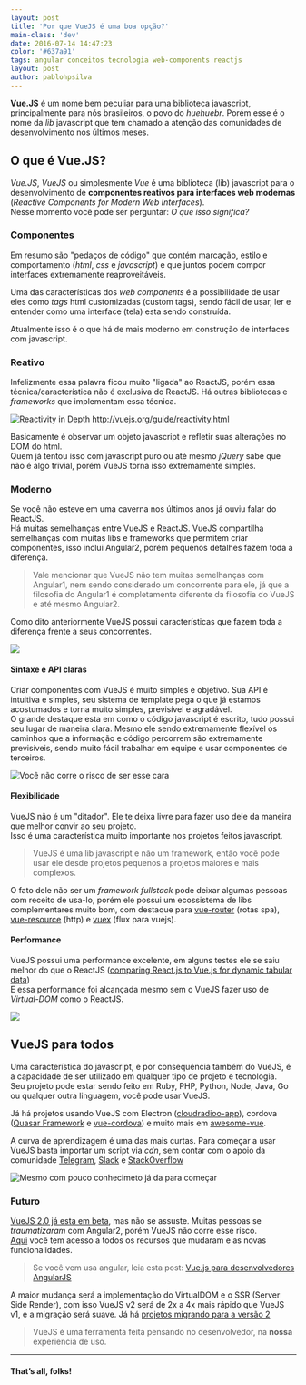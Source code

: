 ```yaml
---
layout: post
title: 'Por que VueJS é uma boa opção?'
main-class: 'dev'
date: 2016-07-14 14:47:23 
color: '#637a91'
tags: angular conceitos tecnologia web-components reactjs
layout: post
author: pablohpsilva
---
```


**Vue.JS** é um nome bem peculiar para uma biblioteca javascript, principalmente para nós brasileiros, o povo do *huehuebr*. Porém esse é o nome da *lib* javascript que tem chamado a atenção das comunidades de desenvolvimento nos últimos meses.

## O que é Vue.JS?
*Vue.JS*, *VueJS* ou simplesmente *Vue* é uma biblioteca (lib) javascript para o desenvolvimento de **componentes reativos para interfaces web modernas** (*Reactive Components for Modern Web Interfaces*).  
Nesse momento você pode ser perguntar: *O que isso significa?* 

### Componentes
Em resumo são "pedaços de código" que contém marcação, estilo e comportamento (*html*, *css* e *javascript*) e que juntos podem compor interfaces extremamente reaproveitáveis.

Uma das características dos *web components* é a possibilidade de usar eles como *tags* html customizadas (custom tags), sendo fácil de usar, ler e entender como uma interface (tela) esta sendo construída.

<script src="https://gist.github.com/anonymous/4397aed356af3a3bf6c1795b9978264b.js"></script>

Atualmente isso é o que há de mais moderno em construção de interfaces com javascript.

### Reativo
Infelizmente essa palavra ficou muito "ligada" ao ReactJS, porém essa técnica/característica não é exclusiva do ReactJS. Há outras bibliotecas e *frameworks* que implementam essa técnica.

![Reactivity in Depth](/content/images/2016/07/vue-reativo.png)
http://vuejs.org/guide/reactivity.html

Basicamente é observar um objeto javascript e refletir suas alterações no DOM do html.  
Quem já tentou isso com javascript puro ou até mesmo *jQuery* sabe que não é algo trivial, porém VueJS torna isso extremamente simples.

### Moderno

Se você não esteve em uma caverna nos últimos anos já ouviu falar do ReactJS.  
Há muitas semelhanças entre VueJS e ReactJS. VueJS compartilha semelhanças com muitas libs e frameworks que permitem criar componentes, isso inclui Angular2, porém pequenos detalhes fazem toda a diferença.

> Vale mencionar que VueJS não tem muitas semelhanças com Angular1, nem sendo considerado um concorrente para ele, já que a filosofia do Angular1 é completamente diferente da filosofia do VueJS e até mesmo Angular2.  

Como dito anteriormente VueJS possui características que fazem toda a diferença frente a seus concorrentes.

![](http://i.giphy.com/Qg1LsECZlMynS.gif)

#### Sintaxe e API claras
Criar componentes com VueJS é muito simples e objetivo. Sua API é intuitiva e simples, seu sistema de template pega o que já estamos acostumados e torna muito simples, previsível e agradável.   
O grande destaque esta em como o código javascript é escrito, tudo possui seu lugar de maneira clara. Mesmo ele sendo extremamente flexível os caminhos que a informação e código percorrem são extremamente previsíveis, sendo muito fácil trabalhar em equipe e usar componentes de terceiros.

![Você não corre o risco de ser esse cara](http://i.giphy.com/YFkpsHWCsNUUo.gif)

#### Flexibilidade
VueJS não é um "ditador". Ele te deixa livre para fazer uso dele da maneira que melhor convir ao seu projeto.   
Isso é uma característica muito importante nos projetos feitos  javascript.

> VueJS é uma lib javascript e não um framework, então você pode usar ele desde projetos pequenos a projetos maiores e mais complexos.

O fato dele não ser um *framework fullstack* pode deixar algumas pessoas com receito de usa-lo, porém ele possui um ecossistema de libs complementares muito bom, com destaque para [vue-router](https://github.com/vuejs/vue-router) (rotas spa), [vue-resource](https://github.com/vuejs/vue-resource) (http) e [vuex](https://github.com/vuejs/vuex) (flux para vuejs).

#### Performance
VueJS possui uma performance excelente, em alguns testes ele se saiu melhor do que o ReactJS ([comparing React.js to Vue.js for dynamic tabular data](https://engineering.footballradar.com/from-a-react-point-of-vue-comparing-reactjs-to-vuejs-for-dynamic-tabular-data/))  
E essa performance foi alcançada mesmo sem o VueJS fazer uso de *Virtual-DOM* como o ReactJS.

![](http://i.giphy.com/5rUNdEUmimikM.gif)

## VueJS para todos
Uma característica do javascript, e por consequência também do VueJS, é a capacidade de ser utilizado em qualquer tipo de projeto e tecnologia.   
Seu projeto pode estar sendo feito em Ruby, PHP, Python, Node, Java, Go ou qualquer outra linguagem, você pode usar VueJS.

Já há projetos usando VueJS com Electron ([cloudradioo-app](https://github.com/devfake/cloudradioo-app)), cordova ([Quasar Framework](http://quasar-framework.org/) e [vue-cordova](https://github.com/didierfranc/vue-cordova)) e muito mais em  [awesome-vue](https://github.com/vuejs/awesome-vue).

A curva de aprendizagem é uma das mais curtas. Para começar a usar VueJS basta importar um script via *cdn*, sem contar com o apoio da comunidade [Telegram](https://telegram.me/vuejsbrasil), [Slack](slack.vuejs-brasil.com.br) e [StackOverflow](http://pt.stackoverflow.com/questions/tagged/vuejs)

![Mesmo com pouco conhecimeto já da para começar](http://i.giphy.com/s0z685OFhWyuk.gif)

### Futuro
[VueJS 2.0 já esta em beta](https://twitter.com/vuejs/status/751173451554095105), mas não se assuste. Muitas pessoas se *traumatizaram* com Angular2, porém VueJS não corre esse risco.   
[Aqui](https://github.com/vuejs/vue/issues/2873) você tem acesso a todos os recursos que mudaram e as novas funcionalidades.

> Se você vem usa angular, leia esta post: [Vue.js para desenvolvedores AngularJS](http://www.vuejs-brasil.com.br/vue-js-para-desenvolvedores-angularjs-parte-1-logica-de-templates/)

A maior mudança será a implementação do VirtualDOM e o SSR (Server Side Render), com isso VueJS v2 será de 2x a 4x mais rápido que VueJS v1, e a migração será suave. Já há [projetos migrando para a versão 2](https://twitter.com/notphanan/status/751302784603918336) 

> VueJS é uma ferramenta feita pensando no desenvolvedor, na **nossa** experiencia de uso.

---------------
#### That’s all, folks!
